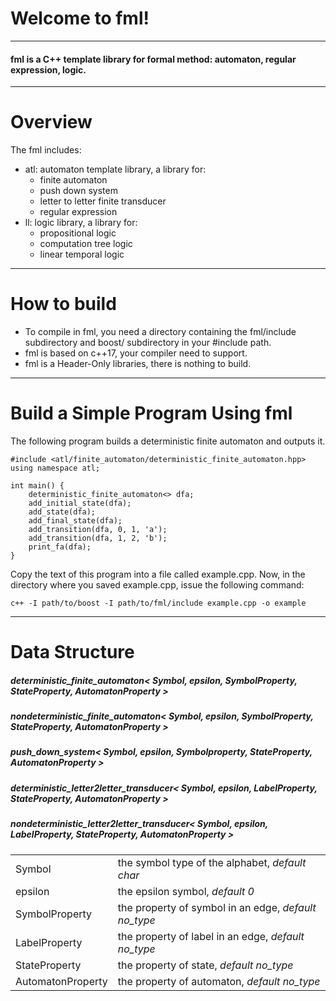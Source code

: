 # Welcome to fml!
---
#### fml is a C++ template library for formal method: automaton, regular expression, logic.
---
# Overview
The fml includes:
- atl: automaton template library, a library for:
    - finite automaton
    - push down system
    - letter to letter finite transducer
    - regular expression
- ll: logic library, a library for:
    - propositional logic
    - computation tree logic
    - linear temporal logic
---
# How to build 
- To compile in fml, you need a directory containing the fml/include subdirectory and boost/ subdirectory in your #include path.
- fml is based on c++17, your compiler need to support.
- fml is a Header-Only libraries, there is nothing to build.
---

# Build a Simple Program Using fml
The following program builds a deterministic finite automaton and outputs it.
```
#include <atl/finite_automaton/deterministic_finite_automaton.hpp>
using namespace atl;

int main() {
    deterministic_finite_automaton<> dfa;
    add_initial_state(dfa);
    add_state(dfa);
    add_final_state(dfa);
    add_transition(dfa, 0, 1, 'a');
    add_transition(dfa, 1, 2, 'b');
    print_fa(dfa);
}
```
Copy the text of this program into a file called example.cpp.
Now, in the directory where you saved example.cpp, issue the following command:
```
c++ -I path/to/boost -I path/to/fml/include example.cpp -o example
```
---
# Data Structure 

##### deterministic_finite_automaton< Symbol, epsilon, SymbolProperty, StateProperty, AutomatonProperty >
##### nondeterministic_finite_automaton< Symbol, epsilon, SymbolProperty, StateProperty, AutomatonProperty >
##### push_down_system< Symbol, epsilon, Symbolproperty, StateProperty, AutomatonProperty >
##### deterministic_letter2letter_transducer< Symbol, epsilon, LabelProperty, StateProperty, AutomatonProperty >
##### nondeterministic_letter2letter_transducer< Symbol, epsilon, LabelProperty, StateProperty, AutomatonProperty >

|||
|-|-|
|Symbol|the symbol type of the alphabet, *default char*|
|epsilon|the epsilon symbol, *default 0*|
|SymbolProperty|the property of symbol in an edge, *default no_type*|
|LabelProperty|the property of label in an edge, *default no_type*|
|StateProperty|the property of state, *default no_type*|
|AutomatonProperty|the property of automaton, *default no_type*|


